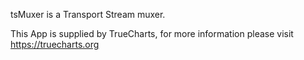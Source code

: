 tsMuxer is a Transport Stream muxer.

This App is supplied by TrueCharts, for more information please visit https://truecharts.org
